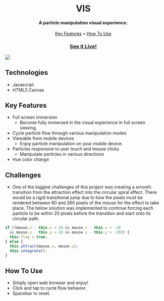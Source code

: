 <h1 align="center">VIS</h1>
<h4 align="center">A particle manipulation visual experience.</h4>

<p align="center">
  <a href="#key-features">Key Features</a> •
  <a href="#how-to-use">How To Use</a>
</p>



<h3 align="center"><a href="https://laujonat.github.io/VIS/">See it Live!</a></h3>
<img src="https://i.imgur.com/UeszUvm.png"/>

## Technologies

* Javascript
* HTML5 Canvas


## Key Features

* Full screen immersion
  - Become fully immersed in the visual experience in full screen viewing.
* Cycle particle flow through various manipulation modes
* Viewable from mobile devices
  - Enjoy particle manipulation on your mobile device.
* Particles responsive to user touch and mouse clicks
  - Manipulate particles in various directions
* Hue color change

## Challenges

* One of the biggest challenges of this project was creating a smooth transition from the attraction effect into the circular spiral effect.  There would be a rigid transitional jump due to how the pixels must be rendered between 80 and 260 pixels of the mouse for the effect to take place. The below solution was implemented to continue forcing each particle to be within 20 pixels before the transition and start onto its circular path.

```JavaScript
if ((mouse.x - this.x < 20 && mouse.x - this.x > -20
  && mouse.y - this.y < 20 && mouse.y - this.y > -20)) {
  this.flag = true;
} else {
  this.attract(mouse.x, mouse.y);
  this.integrate();
}
```


## How To Use

* Simply open web browser and enjoy!
* Click and tap to cycle flow behavior.
* Spacebar to reset.
